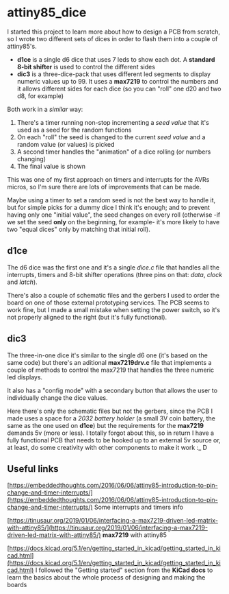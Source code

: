 # attiny85_dice

I started this project to learn more about how to design a PCB from scratch, so I wrote two different sets of dices in order to flash them into a couple of attiny85's.

- **d1ce** is a single d6 dice that uses 7 leds to show each dot. A **standard 8-bit shifter** is used to control the different sides
- **dic3** is a three-dice-pack that uses different led segments to display numeric values up to 99. It uses a **max7219** to control the numbers and it allows different sides for each dice (so you can "roll" one d20 and two d8, for example)

Both work in a *similar* way:

1. There's a timer running non-stop incrementing a *seed value* that it's used as a seed for the random functions
2. On each "roll" the seed is changed to the current *seed value* and a random value (or values) is picked
3. A second timer handles the "animation" of a dice rolling (or numbers changing)
4. The final value is shown

This was one of my first approach on timers and interrupts for the AVRs micros, so I'm sure there are lots of improvements that can be made.

Maybe using a timer to set a random seed is not the best way to handle it, but for simple picks for a dummy dice I think it's enough; and to prevent having only one "initial value", the seed changes on every roll (otherwise -if we set the seed **only** on the beginning, for example- it's more likely to have two "equal dices" only by matching that initial roll).

## d1ce
The d6 dice was the first one and it's a single *dice.c* file that handles all the interrupts, timers and 8-bit shifter operations (three pins on that: *data*, *clock* and *latch*).

There's also a couple of schematic files and the gerbers I used to order the board on one of those external prototyping services. The PCB seems to work fine, but I made a small mistake when setting the power switch, so it's not properly aligned to the right (but it's fully functional).

## dic3
The three-in-one dice it's similar to the single d6 one (it's based on the same code) but there's an aditional **max7219drv.c** file that implements a couple of methods to control the max7219 that handles the three numeric led displays.

It also has a "config mode" with a secondary button that allows the user to individually change the dice values.

Here there's only the schematic files but not the gerbers, since the PCB I made uses a space for a *2032 battery holder* (a small 3V coin battery, the same as the one used on **d1ce**) but the requirements for the **max7219** demands 5v (more or less). I totally forgot about this, so in return I have a fully functional PCB that needs to be hooked up to an external 5v source or, at least, do some creativity with other components to make it work :_ D

## Useful links
[https://embeddedthoughts.com/2016/06/06/attiny85-introduction-to-pin-change-and-timer-interrupts/](https://embeddedthoughts.com/2016/06/06/attiny85-introduction-to-pin-change-and-timer-interrupts/) Some interrupts and timers info

[https://tinusaur.org/2019/01/06/interfacing-a-max7219-driven-led-matrix-with-attiny85/](https://tinusaur.org/2019/01/06/interfacing-a-max7219-driven-led-matrix-with-attiny85/) **max7219** with attiny85

[https://docs.kicad.org/5.1/en/getting_started_in_kicad/getting_started_in_kicad.html](https://docs.kicad.org/5.1/en/getting_started_in_kicad/getting_started_in_kicad.html) I followed the "Getting started" section from the **KiCad docs** to learn the basics about the whole process of designing and making the boards

